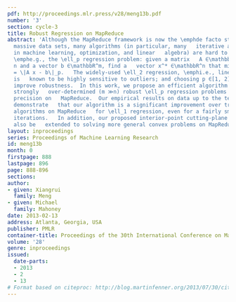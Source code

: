 ```yaml
---
pdf: http://proceedings.mlr.press/v28/meng13b.pdf
number: '3'
section: cycle-3
title: Robust Regression on MapReduce
abstract: 'Although the MapReduce framework is now the \emphde facto standard for   analyzing
  massive data sets, many algorithms (in particular, many   iterative algorithms popular
  in machine learning, optimization, and linear   algebra) are hard to fit into MapReduce.   Consider,
  \emphe.g., the \ell_p regression problem: given a matrix   A ∈\mathbbR^m \times
  n and a vector b ∈\mathbbR^m, find a   vector x^* ∈\mathbbR^n that minimizes f(x)
  = \|A x - b\|_p.   The widely-used \ell_2 regression, \emphi.e., linear least-squares,
  is   known to be highly sensitive to outliers; and choosing p ∈[1, 2) can   help
  improve robustness.  In this work, we propose an efficient algorithm for solving
  strongly   over-determined (m ≫n) robust \ell_p regression problems to moderate
  precision on   MapReduce.  Our empirical results on data up to the terabyte scale
  demonstrate   that our algorithm is a significant improvement over traditional iterative
  algorithms on MapReduce   for \ell_1 regression, even for a fairly small number   of
  iterations.   In addition, our proposed interior-point cutting-plane method can
  also be   extended to solving more general convex problems on MapReduce.'
layout: inproceedings
series: Proceedings of Machine Learning Research
id: meng13b
month: 0
firstpage: 888
lastpage: 896
page: 888-896
sections: 
author:
- given: Xiangrui
  family: Meng
- given: Michael
  family: Mahoney
date: 2013-02-13
address: Atlanta, Georgia, USA
publisher: PMLR
container-title: Proceedings of the 30th International Conference on Machine Learning
volume: '28'
genre: inproceedings
issued:
  date-parts:
  - 2013
  - 2
  - 13
# Format based on citeproc: http://blog.martinfenner.org/2013/07/30/citeproc-yaml-for-bibliographies/
---
```

